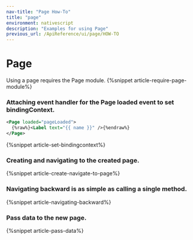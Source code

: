 ```yaml
---
nav-title: "Page How-To"
title: "page"
environment: nativescript
description: "Examples for using Page"
previous_url: /ApiReference/ui/page/HOW-TO
---
```

# Page
Using a page requires the Page module.
{%snippet article-require-page-module%}
### Attaching event handler for the Page loaded event to set bindingContext.
``` XML
<Page loaded="pageLoaded">
  {%raw%}<Label text="{{ name }}" />{%endraw%}
</Page>
```
{%snippet article-set-bindingcontext%}
### Creating and navigating to the created page.
{%snippet article-create-navigate-to-page%}
### Navigating backward is as simple as calling a single method.
{%snippet article-navigating-backward%}
### Pass data to the new page.
{%snippet article-pass-data%}
